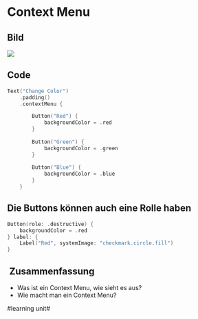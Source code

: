 # Context Menu


## Bild

![][image-1]

## Code

```swift
Text("Change Color")
	.padding()
	.contextMenu {

		Button("Red") {
			backgroundColor = .red
		}
		
		Button("Green") {
			backgroundColor = .green
		}
		
		Button("Blue") {
			backgroundColor = .blue
		}
	}
```


## Die Buttons können auch eine Rolle haben

```swift
Button(role: .destructive) {
    backgroundColor = .red
} label: {
    Label("Red", systemImage: "checkmark.circle.fill")
}
```


##  Zusammenfassung
- Was ist ein Context Menu, wie sieht es aus?
- Wie macht man ein Context Menu?

[image-1]:	assets/Bildschirmfoto%202022-08-11%20um%2017.31.58.png

#learning unit#